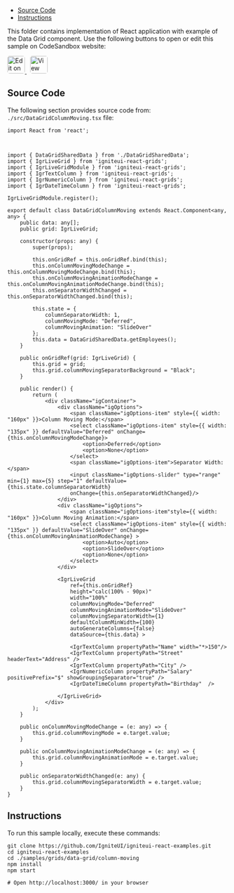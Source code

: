 <!-- WARNING Do not change this file because it wil be auto re-generated from template file: -->
<!-- https://github.com/IgniteUI/igniteui-react-examples/tree/master/sample-template-files/ReadMe.md -->

<!-- ## Table of Contents -->
<!-- - [Sample Preview](#Sample-Preview) -->
- [Source Code](#Source-Code)
- [Instructions](#Instructions)

This folder contains implementation of React application with example of the Data Grid component. Use the following buttons to open or edit this sample on CodeSandbox website:

<!-- [Data Grid](https://infragistics.com/Reactsite/components/data-grid.html) -->

<html lang="en" xmlns="http://www.w3.org/1999/xhtml">
    <body>
        <a target="_blank" href="https://codesandbox.io/s/github/IgniteUI/igniteui-react-examples/tree/master/samples/grids/data-grid/column-moving?fontsize=14&hidenavigation=1&theme=dark&view=preview&file=/src/DataGridColumnMoving.tsx" rel="noopener noreferrer">
            <img height="40px" style="border-radius: 0.3rem" alt="Edit on CodeSandbox" src="https://static.infragistics.com/xplatform/images/sandbox/edit.png"/>
        </a>
        <!-- <a target="_blank"
href="https://codesandbox.io/s/github/IgniteUI/igniteui-react-examples/tree/master/samples/maps/geo-map/binding-csv-points?fontsize=14&hidenavigation=1&theme=dark&view=preview">
            <img alt="Edit Sample" src="https://codesandbox.io/static/img/play-codesandbox.svg"/>
        </a> -->
        <a target="_blank" style="margin-left: 0.5rem"
href="https://codesandbox.io/embed/github/IgniteUI/igniteui-react-examples/tree/master/samples/grids/data-grid/column-moving?fontsize=14&hidenavigation=1&theme=dark&view=preview&file=/src/DataGridColumnMoving.tsx">
            <img height="40px" style="border-radius: 0.3rem" alt="View on CodeSandbox" src="https://static.infragistics.com/xplatform/images/sandbox/view.png"/>
        </a>
        <!-- <a target="_blank"
href="https://codesandbox.io/embed/github/IgniteUI/igniteui-react-examples/tree/master/samples/maps/geo-map/binding-csv-points?fontsize=14&hidenavigation=1&theme=dark&view=preview">
            <img alt="View on CodeSandbox" src="https://static.infragistics.com/xplatform/images/sandbox/view.png"/>
        </a>
https://codesandbox.io/embed/react-treemap-overview-rtb45
https://codesandbox.io/static/img/play-codesandbox.svg
https://codesandbox.io/embed/react-treemap-overview-rtb45?view=browser -->
    </body>
</html>

<!-- ## Sample Preview -->

<!-- <iframe
  src="https://codesandbox.io/embed/github/IgniteUI/igniteui-react-examples/tree/master/samples/grids/data-grid/column-moving?fontsize=14&hidenavigation=1&theme=dark&view=preview&file=/src/DataGridColumnMoving.tsx"
  style="width:100%; height:400px; border:0; border-radius: 4px; overflow:hidden;"
  allow="accelerometer; ambient-light-sensor; camera; encrypted-media; geolocation; gyroscope; hid; microphone; midi; payment; usb; vr"
  sandbox="allow-forms allow-modals allow-popups allow-presentation allow-same-origin allow-scripts"
></iframe> -->

## Source Code

The following section provides source code from:
`./src/DataGridColumnMoving.tsx` file:

```tsx
import React from 'react';



import { DataGridSharedData } from './DataGridSharedData';
import { IgrLiveGrid } from 'igniteui-react-grids';
import { IgrLiveGridModule } from 'igniteui-react-grids';
import { IgrTextColumn } from 'igniteui-react-grids';
import { IgrNumericColumn } from 'igniteui-react-grids';
import { IgrDateTimeColumn } from 'igniteui-react-grids';

IgrLiveGridModule.register();

export default class DataGridColumnMoving extends React.Component<any, any> {
    public data: any[];
    public grid: IgrLiveGrid;

    constructor(props: any) {
        super(props);

        this.onGridRef = this.onGridRef.bind(this);
        this.onColumnMovingModeChange = this.onColumnMovingModeChange.bind(this);
        this.onColumnMovingAnimationModeChange = this.onColumnMovingAnimationModeChange.bind(this);
        this.onSeparatorWidthChanged = this.onSeparatorWidthChanged.bind(this);

        this.state = {
            columnSeparatorWidth: 1,
            columnMovingMode: "Deferred",
            columnMovingAnimation: "SlideOver"
        };
        this.data = DataGridSharedData.getEmployees();
    }

    public onGridRef(grid: IgrLiveGrid) {
        this.grid = grid;
        this.grid.columnMovingSeparatorBackground = "Black";
    }

    public render() {
        return (
            <div className="igContainer">
                <div className="igOptions">
                    <span className="igOptions-item" style={{ width: "160px" }}>Column Moving Mode:</span>
                    <select className="igOptions-item" style={{ width: "135px" }} defaultValue="Deferred" onChange={this.onColumnMovingModeChange}>
                        <option>Deferred</option>
                        <option>None</option>
                    </select>
                    <span className="igOptions-item">Separator Width: </span>
                    <input className="igOptions-slider" type="range" min={1} max={5} step="1" defaultValue={this.state.columnSeparatorWidth}
                    onChange={this.onSeparatorWidthChanged}/>
                </div>
                <div className="igOptions">
                    <span className="igOptions-item"style={{ width: "160px" }}>Column Moving Animation:</span>
                    <select className="igOptions-item" style={{ width: "135px" }} defaultValue="SlideOver" onChange={this.onColumnMovingAnimationModeChange} >
                        <option>Auto</option>
                        <option>SlideOver</option>
                        <option>None</option>
                    </select>
                </div>

                <IgrLiveGrid
                    ref={this.onGridRef}
                    height="calc(100% - 90px)"
                    width="100%"
                    columnMovingMode="Deferred"
                    columnMovingAnimationMode="SlideOver"
                    columnMovingSeparatorWidth={1}
                    defaultColumnMinWidth={100}
                    autoGenerateColumns={false}
                    dataSource={this.data} >

                    <IgrTextColumn propertyPath="Name" width="*>150"/>
                    <IgrTextColumn propertyPath="Street" headerText="Address" />
                    <IgrTextColumn propertyPath="City" />
                    <IgrNumericColumn propertyPath="Salary" positivePrefix="$" showGroupingSeparator="true" />
                    <IgrDateTimeColumn propertyPath="Birthday"  />

                </IgrLiveGrid>
            </div>
        );
    }

    public onColumnMovingModeChange = (e: any) => {
        this.grid.columnMovingMode = e.target.value;
    }

    public onColumnMovingAnimationModeChange = (e: any) => {
        this.grid.columnMovingAnimationMode = e.target.value;
    }

    public onSeparatorWidthChanged(e: any) {
        this.grid.columnMovingSeparatorWidth = e.target.value;
    }
}
```

## Instructions
To run this sample locally, execute these commands:

```
git clone https://github.com/IgniteUI/igniteui-react-examples.git
cd igniteui-react-examples
cd ./samples/grids/data-grid/column-moving
npm install
npm start

# Open http://localhost:3000/ in your browser
```

